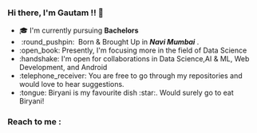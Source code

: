 
### Hi there, I'm Gautam !! :wave:
<ul>
<li>🎓 I'm currently pursuing <b>Bachelors</b></li>
<li>&nbsp;:round_pushpin: &nbsp;Born & Brought Up in <b><i>Navi Mumbai</i></b> .</li>
<li>:open_book: Presently, I'm focusing more in the field of Data Science</li>
<li>:handshake: I'm open for collaborations in Data Science,AI &amp; ML, Web Development, and Android</li>
<li>:telephone_receiver: You are free to go through my repositories and would love to hear suggestions.</li>
<li>:tongue: Biryani is my favourite dish :star:. Would surely go to eat Biryani!</li>
</ul>

### Reach to me :

<!--
**mrgautambhagat/mrgautambhagat** is a ✨ _special_ ✨ repository because its `README.md` (this file) appears on your GitHub profile.

Here are some ideas to get you started:

- 🔭 I’m currently working on ...
- 🌱 I’m currently learning ...
- 👯 I’m looking to collaborate on ...
- 🤔 I’m looking for help with ...
- 💬 Ask me about ...
- 📫 How to reach me: ...
- 😄 Pronouns: ...
- ⚡ Fun fact: ...
-->
